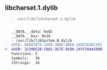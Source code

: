 ## libcharset.1.dylib

> `/usr/lib/libcharset.1.dylib`

```diff

   __DATA.__data: 0x82
   __DATA.__bss: 0x10
   - /usr/lib/libSystem.B.dylib
-  UUID: 068A7074-1609-3BDD-80E6-34923EAD11E5
+  UUID: 3239DE2B-CD82-3E7E-858A-287C504A299D
   Functions: 5
   Symbols:   36
   CStrings:  16

```

